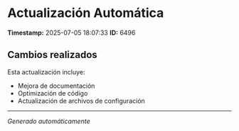 # Actualización Automática

**Timestamp:** 2025-07-05 18:07:33
**ID:** 6496

## Cambios realizados

Esta actualización incluye:
- Mejora de documentación
- Optimización de código
- Actualización de archivos de configuración

---
*Generado automáticamente*
